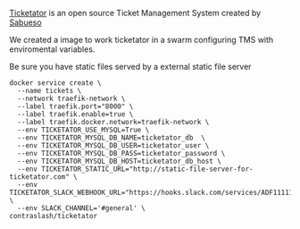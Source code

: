 [Ticketator](https://github.com/sabueso/ticketator) is an open source Ticket Management System created by [Sabueso](https://github.com/sabueso)

We created a image to work ticketator in a swarm configuring TMS with enviromental variables.

Be sure you have static files served by a external static  file server

```
docker service create \
  --name tickets \
  --network traefik-network \
  --label traefik.port="8000" \
  --label traefik.enable=true \
  --label traefik.docker.network=traefik-network \
  --env TICKETATOR_USE_MYSQL=True \
  --env TICKETATOR_MYSQL_DB_NAME=ticketator_db  \
  --env TICKETATOR_MYSQL_DB_USER=ticketator_user \
  --env TICKETATOR_MYSQL_DB_PASS=ticketator_password \
  --env TICKETATOR_MYSQL_DB_HOST=ticketator_db_host \
  --env TICKETATOR_STATIC_URL="http://static-file-server-for-ticketator.com" \
  --env TICKETATOR_SLACK_WEBHOOK_URL="https://hooks.slack.com/services/ADF11111/AAAAA.../111..." \
  --env SLACK_CHANNEL='#general' \
contraslash/ticketator 
```

